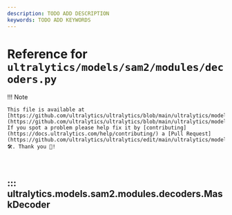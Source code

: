 ```yaml
---
description: TODO ADD DESCRIPTION
keywords: TODO ADD KEYWORDS
---
```


# Reference for `ultralytics/models/sam2/modules/decoders.py`

!!! Note

    This file is available at [https://github.com/ultralytics/ultralytics/blob/main/ultralytics/models/sam2/modules/decoders.py](https://github.com/ultralytics/ultralytics/blob/main/ultralytics/models/sam2/modules/decoders.py). If you spot a problem please help fix it by [contributing](https://docs.ultralytics.com/help/contributing/) a [Pull Request](https://github.com/ultralytics/ultralytics/edit/main/ultralytics/models/sam2/modules/decoders.py) 🛠️. Thank you 🙏!

<br>

## ::: ultralytics.models.sam2.modules.decoders.MaskDecoder

<br><br>
